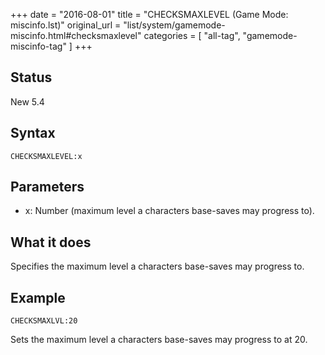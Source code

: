 +++
date = "2016-08-01"
title = "CHECKSMAXLEVEL (Game Mode: miscinfo.lst)"
original_url = "list/system/gamemode-miscinfo.html#checksmaxlevel"
categories = [ "all-tag", "gamemode-miscinfo-tag" ]
+++

## Status

New 5.4

## Syntax

`CHECKSMAXLEVEL:x`

## Parameters

-   x: Number (maximum level a characters base-saves
    may progress to).



What it does
------------

Specifies the maximum level a characters base-saves may progress to.

Example
-------

`CHECKSMAXLVL:20`

Sets the maximum level a characters base-saves may progress to at 20.

